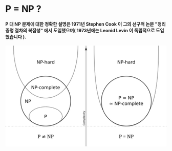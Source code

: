 # P = NP ?
#### P 대 NP 문제에 대한 정확한 설명은 1971년 Stephen Cook 이 그의 선구적 논문 "정리 증명 절차의 복잡성" 에서 도입했으며( 1973년에는 Leonid Levin 이 독립적으로 도입 했습니다 ).
![P = NP](P_np_np-complete_np-hard.svg.png)

